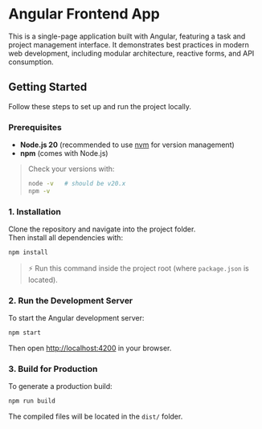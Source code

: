 # Angular Frontend App

This is a single-page application built with Angular, featuring a task and project management interface. It demonstrates best practices in modern web development, including modular architecture, reactive forms, and API consumption.

## Getting Started

Follow these steps to set up and run the project locally.

### Prerequisites

- **Node.js 20** (recommended to use [nvm](https://github.com/nvm-sh/nvm) for version management)  
- **npm** (comes with Node.js)  

> Check your versions with:
> ```bash
> node -v   # should be v20.x
> npm -v
> ```

### 1. Installation

Clone the repository and navigate into the project folder.  
Then install all dependencies with:

```bash
npm install
```

> ⚡ Run this command inside the project root (where `package.json` is located).

### 2. Run the Development Server

To start the Angular development server:

```bash
npm start
```

Then open [http://localhost:4200](http://localhost:4200) in your browser.

### 3. Build for Production

To generate a production build:

```bash
npm run build
```

The compiled files will be located in the `dist/` folder.